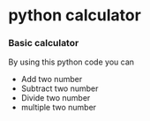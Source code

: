 # python calculator
<h3>Basic calculator </h3>
<p>By using this python code you can
    <ul>
        <li>Add two number</li> 
        <li>Subtract two number</li>
        <li>Divide two number</li> 
        <li> multiple two number</li>
    </ul> 
</p>
